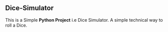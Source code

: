 ## Dice-Simulator
This is a Simple **Python Project** i.e Dice Simulator. A simple technical way to roll a Dice.
